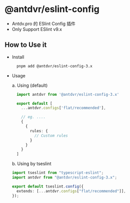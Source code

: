 # @antdvr/eslint-config

- Antdv.pro 的 ESlint Config 插件
- Only Support ESlint v9.x

## How to Use it

- Install

  ```bash
    pnpm add @antdvr/eslint-config-3.x
  ```

- Usage

  a. Using (default)

  ```typescript
    import antdvr from '@antdvr/eslint-config-3.x'

    export default [
      ...antdvr.configs['flat/recommended'],

      // eg. ....
      {
        {
          rules: {
            // Custom rules
          }
        }
      }
    ]
  ```

  b. Using by tseslint

  ```typescript
  import tseslint from "typescript-eslint";
  import antdvr from "@antdvr/eslint-config-3.x";

  export default tseslint.config({
    extends: [...antdvr.configs["flat/recommended"]],
  });
  ```
